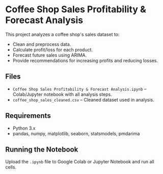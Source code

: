 # Coffee Shop Sales Profitability & Forecast Analysis

This project analyzes a coffee shop's sales dataset to:
- Clean and preprocess data.
- Calculate profit/loss for each product.
- Forecast future sales using ARIMA.
- Provide recommendations for increasing profits and reducing losses.

## Files
- `Coffee Shop Sales Profitability & Forecast Analysis.ipynb` – Colab/Jupyter notebook with all analysis steps.
- `coffee_shop_sales_cleaned.csv` – Cleaned dataset used in analysis.

## Requirements
- Python 3.x
- pandas, numpy, matplotlib, seaborn, statsmodels, pmdarima

## Running the Notebook
Upload the `.ipynb` file to Google Colab or Jupyter Notebook and run all cells.
